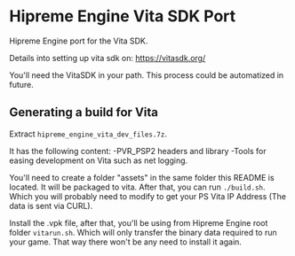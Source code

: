 # Hipreme Engine Vita SDK Port
Hipreme Engine port for the Vita SDK.

Details into setting up vita sdk on: https://vitasdk.org/

You'll need the VitaSDK in your path. This process could be automatized in future.

## Generating a build for Vita


Extract `hipreme_engine_vita_dev_files.7z`.

It has the following content:
    -PVR_PSP2 headers and library
    -Tools for easing development on Vita such as net logging.


You'll need to create a folder "assets" in the same folder this README is located. It will be packaged to vita.
After that, you can run `./build.sh`. Which you will probably need to modify to get your PS Vita IP Address (The data is sent via CURL).


Install the .vpk file, after that, you'll be using from Hipreme Engine root folder `vitarun.sh`. Which will only transfer the binary data required to run your game. That way there won't be any need to install it again.
